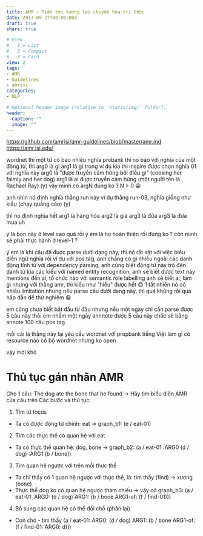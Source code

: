 ```yaml
---
title: AMR - Tiến tới tương lai chuyển hóa tri thức
date: 2017-09-27T00:00:00Z
draft: true
share: true

# View.
#   1 = List
#   2 = Compact
#   3 = Card
view: 2
tags:
- AMR
- Guidelines
- amrisi
categories:
- NLP

# Optional header image (relative to `static/img/` folder).
header:
  caption: ""
  image: ""
---
```


https://github.com/amrisi/amr-guidelines/blob/master/amr.md
https://amr.isi.edu/

wordnet thì một từ có bao nhiêu nghĩa
probank thì nó bảo với nghĩa của một động từ, thì arg0 là gì
arg1 là gì
trong ví dụ kia thì inspire được chọn nghĩa 01
với nghĩa này arg0 là "được truyền cảm hứng bởi điều gì" (cooking her faimly and her dog)
arg1 là ai được truyền cảm hứng (một người tên là Rachael Ray)
(y)
vậy mình có argN đúng ko ?
N > 0 😀

anh nhìn nó định nghĩa thằng run này
vì dụ thằng run-03, nghĩa giống như kiểu (chạy quảng cáo)
(y)

thì nó định nghĩa hết arg1 là hàng hóa
arg2 là giá
arg3 là đứa
arg3 là đứa mua
uh

ý là bọn này ở level cao quá rồi
ý em là họ hoàn thiện rồi đúng ko ?
còn mình sẽ phải thực hành ở level-1 ?

ý em là khi câu đã được parse dưới dạng này, thì nó rất sát với việc biểu diễn ngữ nghĩa rồi
ví dụ với pos tag, anh chẳng có gì nhiều ngoài các danh động tính từ
với dependency parsing, anh cũng biết động từ này trỏ đến danh từ kia các kiểu
với named entity recognition, anh sẽ biết được text này mentions đến ai, tổ chức nào
với semantic role labelling anh sẽ biết ai, làm gì
nhưng với thằng amr, thì kiểu như "hiểu" được hết
😍
1
tất nhiên nó có nhiều limitation
nhưng nếu parse câu dưới dạng này, thì quá khủng rồi
quá hấp dẫn để thử nghiệm 😀

em cũng chưa biết bắt đầu từ đâu
nhưng nếu một ngày chỉ cần parse được 5 câu này thôi
em nhầm
một ngày annnote được 5 câu này
chắc sẽ bằng annote 100 câu pos tag

mỗi cái là thằng này lại yêu cầu wordnet với propbank
tiếng Việt làm gì có resource nào
có bộ wordnet
nhưng ko open

vậy mới khó

Thủ tục gán nhãn AMR
====================

Cho 1 câu: The dog ate the bone that he found
-> Hãy tìm biểu diễn AMR của câu trên
Các bước và thủ tục:

1. Tìm từ focus
- Ta có được động từ chính: eat
-> graph_b1:
(e / eat-01)

2. Tìm các thực thể có quan hệ với eat
- Ta có thực thể quan hệ: dog, bone
-> graph_b2:
(a / eat-01
    :ARG0 (d / dog)
    :ARG1 (b / bone))

3. Tìm quan hệ ngược với trên mỗi thực thể
+ Ta chỉ thấy có 1 quan hệ ngược với thực thể, là: tìm thấy (find) -> xương (bone)
+ Thực thể dog ko có quan hệ ngược tham chiếu
-> vậy có graph_b3:
(a / eat-01:
    ARG0: (d / dog)
    ARG1: (b / bone
        ARG1-of: (f / find-01)))

4. Bổ sung các quan hệ có thể đổi chỗ (phân lại)
+ Con chó - tìm thấy
(a / eat-01:
    ARG0: (d / dog)
    ARG1: (b / bone
        ARG1-of: (f / find-01:
                    ARG0: d)))
